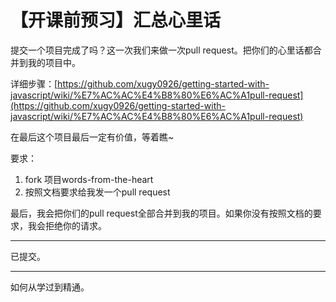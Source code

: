 # 【开课前预习】汇总心里话

提交一个项目完成了吗？这一次我们来做一次pull request。把你们的心里话都合并到我的项目中。

详细步骤：[https://github.com/xugy0926/getting-started-with-javascript/wiki/%E7%AC%AC%E4%B8%80%E6%AC%A1pull-request](https://github.com/xugy0926/getting-started-with-javascript/wiki/%E7%AC%AC%E4%B8%80%E6%AC%A1pull-request)

在最后这个项目最后一定有价值，等着瞧~

要求：

1. fork 项目words-from-the-heart
1. 按照文档要求给我发一个pull request

最后，我会把你们的pull request全部合并到我的项目。如果你没有按照文档的要求，我会拒绝你的请求。

---

已提交。

---

如何从学过到精通。
